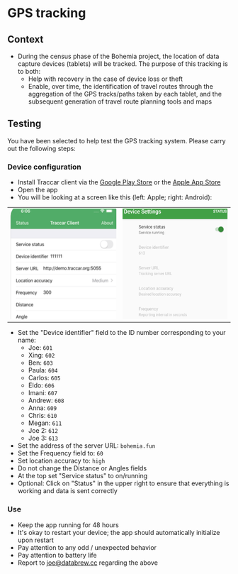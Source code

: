 # GPS tracking

## Context

- During the census phase of the Bohemia project, the location of data capture devices (tablets) will be tracked. The purpose of this tracking is to both:
  - Help with recovery in the case of device loss or theft
  - Enable, over time, the identification of travel routes through the aggregation of the GPS tracks/paths taken by each tablet, and the subsequent generation of travel route planning tools and maps

## Testing

You have been selected to help test the GPS tracking system. Please carry out the following steps:

### Device configuration

- Install Traccar client via the [Google Play Store](https://play.google.com/store/apps/details?id=org.traccar.client) or the [Apple App Store](https://apps.apple.com/us/app/traccar-client/id843156974)
- Open the app
- You will be looking at a screen like this (left: Apple; right: Android):

<table style="width:100%">
  <tr>
    <td><img src="apple.png" height="250"/></td>
    <td><img src="android.png" height="250"/></td>
  </tr>
</table>

- Set the "Device identifier" field to the ID number corresponding to your name:
  - Joe: `601`
  - Xing: `602`
  - Ben: `603`
  - Paula: `604`
  - Carlos: `605`
  - Eldo: `606`
  - Imani: `607`
  - Andrew: `608`
  - Anna: `609`
  - Chris: `610`
  - Megan: `611`
  - Joe 2: `612`
  - Joe 3: `613`
- Set the address of the server URL: `bohemia.fun`
- Set the Frequency field to: `60`
- Set location accuracy to: `high`
- Do not change the Distance or Angles fields
- At the top set "Service status" to on/running
- Optional: Click on "Status" in the upper right to ensure that everything is working and data is sent correctly

### Use

- Keep the app running for 48 hours
- It's okay to restart your device; the app should automatically initialize upon restart
- Pay attention to any odd / unexpected behavior
- Pay attention to battery life
- Report to joe@databrew.cc regarding the above
